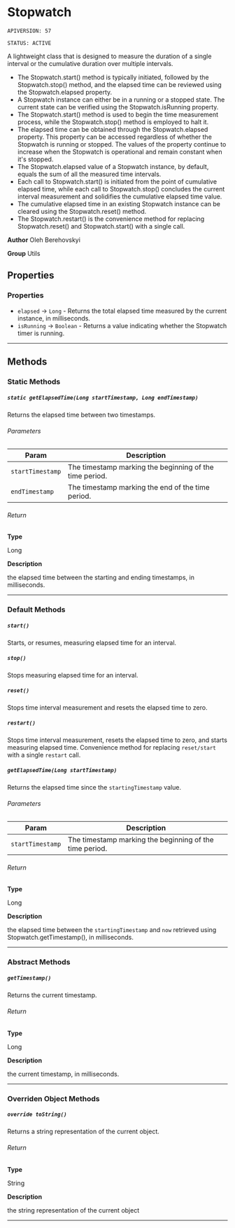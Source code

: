 # Stopwatch

`APIVERSION: 57`

`STATUS: ACTIVE`

A lightweight class that is designed to measure the duration of a single interval or the cumulative duration over multiple intervals. <ul>     <li>The Stopwatch.start() method is typically initiated, followed by the Stopwatch.stop() method, and the elapsed time can be reviewed using the Stopwatch.elapsed property.</li>     <li>A Stopwatch instance can either be in a running or a stopped state. The current state can be verified using the Stopwatch.isRunning property.</li>     <li>The Stopwatch.start() method is used to begin the time measurement process, while the Stopwatch.stop() method is employed to halt it.</li>     <li>The elapsed time can be obtained through the Stopwatch.elapsed property. This property can be accessed regardless of whether the Stopwatch is running or stopped. The values of the property continue to increase when the Stopwatch is operational and remain constant when it&apos;s stopped.</li>     <li>The Stopwatch.elapsed value of a Stopwatch instance, by default, equals the sum of all the measured time intervals.</li>     <li>Each call to Stopwatch.start() is initiated from the point of cumulative elapsed time, while each call to Stopwatch.stop() concludes the current interval measurement and solidifies the cumulative elapsed time value.</li>     <li>The cumulative elapsed time in an existing Stopwatch instance can be cleared using the Stopwatch.reset() method.</li>     <li>The Stopwatch.restart() is the convenience method for replacing Stopwatch.reset() and Stopwatch.start() with a single call.</li> </ul>


**Author** Oleh Berehovskyi


**Group** Utils

## Properties
### Properties

* `elapsed` → `Long`  - Returns the total elapsed time measured by the current instance, in milliseconds.
* `isRunning` → `Boolean`  - Returns a value indicating whether the Stopwatch timer is running.
---
## Methods
### Static Methods
##### `static getElapsedTime(Long startTimestamp, Long endTimestamp)`

Returns the elapsed time between two timestamps.

###### Parameters
|Param|Description|
|---|---|
|`startTimestamp`|The timestamp marking the beginning of the time period.|
|`endTimestamp`|The timestamp marking the end of the time period.|

###### Return

**Type**

Long

**Description**

the elapsed time between the starting and ending timestamps, in milliseconds.

---
### Default Methods
##### `start()`

Starts, or resumes, measuring elapsed time for an interval.

##### `stop()`

Stops measuring elapsed time for an interval.

##### `reset()`

Stops time interval measurement and resets the elapsed time to zero.

##### `restart()`

Stops time interval measurement, resets the elapsed time to zero, and starts measuring elapsed time. Convenience method for replacing `reset/start` with a single `restart` call.

##### `getElapsedTime(Long startTimestamp)`

Returns the elapsed time since the `startingTimestamp` value.

###### Parameters
|Param|Description|
|---|---|
|`startTimestamp`|The timestamp marking the beginning of the time period.|

###### Return

**Type**

Long

**Description**

the elapsed time between the `startingTimestamp` and `now` retrieved using Stopwatch.getTimestamp(), in milliseconds.

---
### Abstract Methods
##### `getTimestamp()`

Returns the current timestamp.

###### Return

**Type**

Long

**Description**

the current timestamp, in milliseconds.

---
### Overriden Object Methods
##### `override toString()`

Returns a string representation of the current object.

###### Return

**Type**

String

**Description**

the string representation of the current object

---
